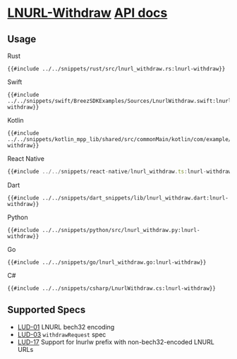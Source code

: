 <h1 id="lnurl-withdraw">
    <a class="header" href="#lnurl-withdraw">LNURL-Withdraw</a>
    <a class="tag" target="_blank" href="https://breez.github.io/breez-sdk-greenlight/breez_sdk_core/struct.BreezServices.html#method.lnurl_withdraw">API docs</a>
</h1>

## Usage

<custom-tabs category="lang">
<div slot="title">Rust</div>
<section>

```rust,ignore
{{#include ../../snippets/rust/src/lnurl_withdraw.rs:lnurl-withdraw}}
```
</section>

<div slot="title">Swift</div>
<section>

```swift,ignore
{{#include ../../snippets/swift/BreezSDKExamples/Sources/LnurlWithdraw.swift:lnurl-withdraw}}
```
</section>

<div slot="title">Kotlin</div>
<section>

```kotlin,ignore
{{#include ../../snippets/kotlin_mpp_lib/shared/src/commonMain/kotlin/com/example/kotlinmpplib/LnurlWithdraw.kt:lnurl-withdraw}}
```
</section>

<div slot="title">React Native</div>
<section>

```typescript
{{#include ../../snippets/react-native/lnurl_withdraw.ts:lnurl-withdraw}}
```
</section>

<div slot="title">Dart</div>
<section>

```dart,ignore
{{#include ../../snippets/dart_snippets/lib/lnurl_withdraw.dart:lnurl-withdraw}}
```
</section>

<div slot="title">Python</div>
<section>

```python,ignore
{{#include ../../snippets/python/src/lnurl_withdraw.py:lnurl-withdraw}}
```
</section>

<div slot="title">Go</div>
<section>

```go,ignore
{{#include ../../snippets/go/lnurl_withdraw.go:lnurl-withdraw}}
```
</section>

<div slot="title">C#</div>
<section>

```cs,ignore
{{#include ../../snippets/csharp/LnurlWithdraw.cs:lnurl-withdraw}}
```
</section>
</custom-tabs>

## Supported Specs

- [LUD-01](https://github.com/lnurl/luds/blob/luds/01.md) LNURL bech32 encoding
- [LUD-03](https://github.com/lnurl/luds/blob/luds/03.md) `withdrawRequest` spec
- [LUD-17](https://github.com/lnurl/luds/blob/luds/17.md) Support for lnurlw prefix with non-bech32-encoded LNURL URLs
